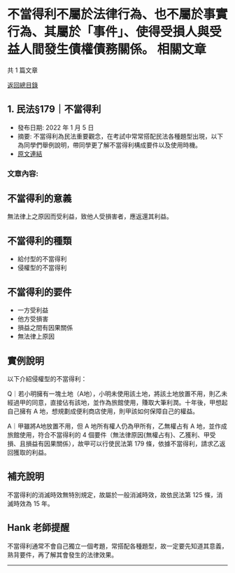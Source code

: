 # 不當得利不屬於法律行為、也不屬於事實行為、其屬於「事件」、使得受損人與受益人間發生債權債務關係。 相關文章

共 1 篇文章

[返回總目錄](00_總目錄.md)

## 1. 民法§179｜不當得利

- 發布日期: 2022 年 1 月 5 日
- 摘要: 不當得利為民法重要觀念，在考試中常常搭配民法各種題型出現，以下為同學們舉例說明，帶同學更了解不當得利構成要件以及使用時機。
- [原文連結](https://www.jasper-realestate.com/%e6%b0%91%e6%b3%95179%e4%b8%8d%e7%95%b6%e5%be%97%e5%88%a9/)

### 文章內容:

## 不當得利的意義

無法律上之原因而受利益，致他人受損害者，應返還其利益。

## 不當得利的種類

- 給付型的不當得利
- 侵權型的不當得利

## 不當得利的要件

- 一方受利益
- 他方受損害
- 損益之間有因果關係
- 無法律上原因

## 實例說明

以下介紹侵權型的不當得利：

Q｜若小明擁有一塊土地（A地），小明未使用該土地，將該土地放置不用，則乙未經過甲的同意，直接佔有該地，並作為旅館使用，賺取大筆利潤。十年後，甲想起自己擁有 A 地，想規劃成便利商店使用，則甲該如何保障自己的權益。

A｜甲雖將A地放置不用，但 A 地所有權人仍為甲所有，乙無權占有 A 地，並作成旅館使用，符合不當得利的 4 個要件（無法律原因{無權占有}、乙獲利、甲受損、且損益有因果關係），故甲可以行使民法第 179 條，依據不當得利，請求乙返回獲取的利益。

## 補充說明

不當得利的消滅時效無特別規定，故屬於一般消滅時效，故依民法第 125 條，消滅時效為 15 年。

## Hank 老師提醒

不當得利通常不會自己獨立一個考題，常搭配各種題型，故一定要先知道其意義，熟背要件，再了解其會發生的法律效果。

---

